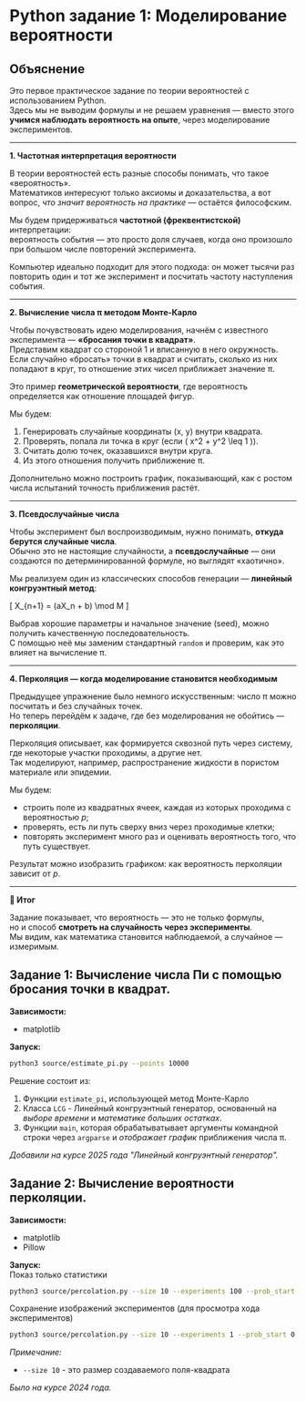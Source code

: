 # Python задание 1: Моделирование вероятности

## Объяснение

Это первое практическое задание по теории вероятностей с использованием Python.  
Здесь мы не выводим формулы и не решаем уравнения — вместо этого **учимся наблюдать вероятность на опыте**, через моделирование экспериментов.  

---

**1. Частотная интерпретация вероятности**

В теории вероятностей есть разные способы понимать, что такое «вероятность».  
Математиков интересуют только аксиомы и доказательства, а вот вопрос, *что значит вероятность на практике* — остаётся философским.  

Мы будем придерживаться **частотной (фреквентистской)** интерпретации:  
вероятность события — это просто доля случаев, когда оно произошло при большом числе повторений эксперимента.  

Компьютер идеально подходит для этого подхода: он может тысячи раз повторить один и тот же эксперимент и посчитать частоту наступления события.  

---

**2. Вычисление числа π методом Монте-Карло**

Чтобы почувствовать идею моделирования, начнём с известного эксперимента — **«бросания точки в квадрат»**.  
Представим квадрат со стороной 1 и вписанную в него окружность.  
Если случайно «бросать» точки в квадрат и считать, сколько из них попадают в круг, то отношение этих чисел приближает значение π.  

Это пример **геометрической вероятности**, где вероятность определяется как отношение площадей фигур.  

Мы будем:
1. Генерировать случайные координаты (x, y) внутри квадрата.
2. Проверять, попала ли точка в круг (если \( x^2 + y^2 \leq 1 \)).
3. Считать долю точек, оказавшихся внутри круга.
4. Из этого отношения получить приближение π.  

Дополнительно можно построить график, показывающий, как с ростом числа испытаний точность приближения растёт.  

---

**3. Псевдослучайные числа**

Чтобы эксперимент был воспроизводимым, нужно понимать, **откуда берутся случайные числа**.  
Обычно это не настоящие случайности, а **псевдослучайные** — они создаются по детерминированной формуле, но выглядят «хаотично».  

Мы реализуем один из классических способов генерации — **линейный конгруэнтный метод**:

\[
X_{n+1} = (aX_n + b) \mod M
\]

Выбрав хорошие параметры и начальное значение (seed), можно получить качественную последовательность.  
С помощью неё мы заменим стандартный `random` и проверим, как это влияет на вычисление π.

---

**4. Перколяция — когда моделирование становится необходимым**

Предыдущее упражнение было немного искусственным: число π можно посчитать и без случайных точек.  
Но теперь перейдём к задаче, где без моделирования не обойтись — **перколяции**.  

Перколяция описывает, как формируется сквозной путь через систему, где некоторые участки проходимы, а другие нет.  
Так моделируют, например, распространение жидкости в пористом материале или эпидемии.  

Мы будем:
- строить поле из квадратных ячеек, каждая из которых проходима с вероятностью *p*;
- проверять, есть ли путь сверху вниз через проходимые клетки;
- повторять эксперимент много раз и оценивать вероятность того, что путь существует.  

Результат можно изобразить графиком: как вероятность перколяции зависит от *p*.  

---

**🎯 Итог**

Задание показывает, что вероятность — это не только формулы,  
но и способ **смотреть на случайность через эксперименты**.  
Мы видим, как математика становится наблюдаемой, а случайное — измеримым.


## Задание 1: Вычисление числа Пи с помощью бросания точки в квадрат.

**Зависимости:**
* matplotlib

**Запуск:**
```bash
python3 source/estimate_pi.py --points 10000
```

Решение состоит из:
1. Функции `estimate_pi`, использующей метод Монте-Карло
2. Класса `LCG` - Линейный конгруэнтный генератор, основанный на *выборе времени* и *математике больших остатках*.
3. Функции `main`, которая обрабатыватывает аргументы командной строки через `argparse` и *отображает график* приближения числа π.

*Добавили на курсе 2025 года "Линейный конгруэнтный генератор".*  

## Задание 2: Вычисление вероятности перколяции.

**Зависимости:**  
* matplotlib
* Pillow

**Запуск:**  
Показ только статистики
```bash
python3 source/percolation.py --size 10 --experiments 100 --prob_start 0.1 --prob_end 0.9 --prob_step 0.01
```

Сохранение изображений экспериментов (для просмотра хода экспериментов)
```bash
python3 source/percolation.py --size 10 --experiments 1 --prob_start 0.2 --prob_end 0.8 --prob_step 0.05 --path percolation_results/
```

*Примечание:*  
* `--size 10` - это размер создаваемого поля-квадрата

*Было на курсе 2024 года.*  

